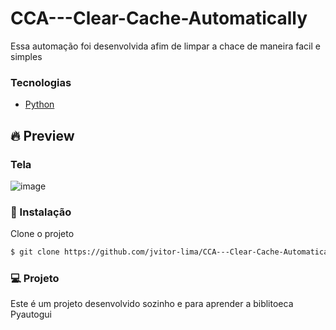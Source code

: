 # CCA---Clear-Cache-Automatically
Essa automação foi desenvolvida afim de limpar a chace de maneira facil e simples 
### Tecnologias 
  - [Python](https://devdocs.io/Python/)

## 🔥 Preview
### Tela
![image](https://user-images.githubusercontent.com/112414200/205526197-108be8dd-5f19-4f25-8c92-280f6f1f03cf.png)


### 🚀 Instalação

Clone o projeto
```sh
$ git clone https://github.com/jvitor-lima/CCA---Clear-Cache-Automatically.git
```

### 💻 Projeto
Este é um projeto desenvolvido sozinho e para aprender a biblitoeca Pyautogui


